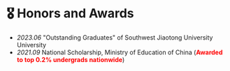 # 🎖 Honors and Awards

- *2023.06*  "Outstanding Graduates" of Southwest Jiaotong University University
- *2021.09*  National Scholarship, Ministry of Education of China (<b><font color="red">Awarded to top 0.2% undergrads nationwide</font></b>)
